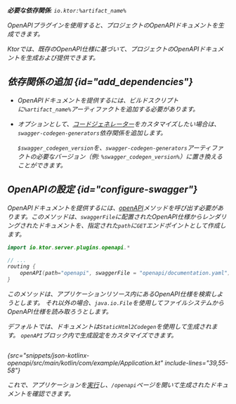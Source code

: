 [//]: # (title: オープンAPI)

<primary-label ref="server-plugin"/>

<var name="artifact_name" value="ktor-server-openapi"/>
<var name="package_name" value="io.ktor.server.plugins.openapi"/>
<var name="plugin_api_link" value="https://api.ktor.io/ktor-server/ktor-server-plugins/ktor-server-openapi/io.ktor.server.plugins.openapi/open-a-p-i.html"/>

<tldr>
<p>
<b>必要な依存関係</b>: <code>io.ktor:%artifact_name%</code>
</p>
<var name="example_name" value="json-kotlinx-openapi"/>
<include from="lib.topic" element-id="download_example"/>
<include from="lib.topic" element-id="native_server_not_supported"/>
</tldr>

<link-summary>
OpenAPIプラグインを使用すると、プロジェクトのOpenAPIドキュメントを生成できます。
</link-summary>

Ktorでは、既存のOpenAPI仕様に基づいて、プロジェクトのOpenAPIドキュメントを生成および提供できます。

<include from="server-swagger-ui.md" element-id="open-api-note"/>

## 依存関係の追加 {id="add_dependencies"}

* OpenAPIドキュメントを提供するには、ビルドスクリプトに`%artifact_name%`アーティファクトを追加する必要があります。

  <include from="lib.topic" element-id="add_ktor_artifact"/>

* オプションとして、[コードジェネレーター](https://github.com/swagger-api/swagger-codegen-generators)をカスタマイズしたい場合は、`swagger-codegen-generators`依存関係を追加します。

  <var name="group_id" value="io.swagger.codegen.v3"/>
  <var name="artifact_name" value="swagger-codegen-generators"/>
  <var name="version" value="swagger_codegen_version"/>
  <include from="lib.topic" element-id="add_artifact"/>

  `$swagger_codegen_version`を、`swagger-codegen-generators`アーティファクトの必要なバージョン（例: `%swagger_codegen_version%`）に置き換えることができます。

## OpenAPIの設定 {id="configure-swagger"}

OpenAPIドキュメントを提供するには、[openAPI](%plugin_api_link%)メソッドを呼び出す必要があります。このメソッドは、`swaggerFile`に配置されたOpenAPI仕様からレンダリングされたドキュメントを、指定された`path`に`GET`エンドポイントとして作成します。

```kotlin
import io.ktor.server.plugins.openapi.*

// ...
routing {
    openAPI(path="openapi", swaggerFile = "openapi/documentation.yaml")
}
```

このメソッドは、アプリケーションリソース内にあるOpenAPI仕様を検索しようとします。
それ以外の場合、`java.io.File`を使用してファイルシステムからOpenAPI仕様を読み取ろうとします。

デフォルトでは、ドキュメントは`StaticHtml2Codegen`を使用して生成されます。
`openAPI`ブロック内で生成設定をカスタマイズできます。

```kotlin
```
{src="snippets/json-kotlinx-openapi/src/main/kotlin/com/example/Application.kt" include-lines="39,55-58"}

これで、アプリケーションを[実行](server-run.md)し、`/openapi`ページを開いて生成されたドキュメントを確認できます。